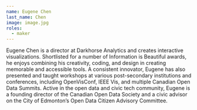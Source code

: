 ```yaml
---
name: Eugene Chen
last_name: Chen
image: image.jpg
roles:
  - maker
---
```

Eugene Chen is a director at Darkhorse Analytics and creates interactive visualizations.  Shortlisted for a number of Information is Beautiful awards, he enjoys combining his creativity, coding, and design in creating memorable and accessible tools.  A consistent innovator, Eugene has also presented and taught workshops at various post-secondary institutions and conferences, including OpenVisConf, IEEE Vis, and multiple Canadian Open Data Summits.  Active in the open data and civic tech community, Eugene is a founding director of the Canadian Open Data Society and a civic advisor on the City of Edmonton’s Open Data Citizen Advisory Committee.
